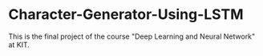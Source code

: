 # Character-Generator-Using-LSTM

This is the final project of the course "Deep Learning and Neural Network" at KIT.
